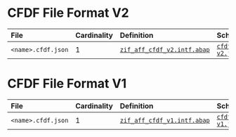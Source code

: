 # CFDF File Format V2

File | Cardinality | Definition | Schema | Example
:--- | :---  | :--- | :--- | :---
`<name>.cfdf.json` | 1 | [`zif_aff_cfdf_v2.intf.abap`](./type/zif_aff_cfdf_v2.intf.abap) | [`cfdf-v2.json`](./cfdf-v2.json) | [`yy1_aff_example_v2.cfdf.json`](./examples/yy1_aff_example_v2.cfdf.json)

# CFDF File Format V1

File | Cardinality | Definition | Schema | Example
:--- | :---  | :--- | :--- | :---
`<name>.cfdf.json` | 1 | [`zif_aff_cfdf_v1.intf.abap`](./type/zif_aff_cfdf_v1.intf.abap) | [`cfdf-v1.json`](./cfdf-v1.json) | [`yy1_aff_example.cfdf.json`](./examples/yy1_aff_example.cfdf.json)